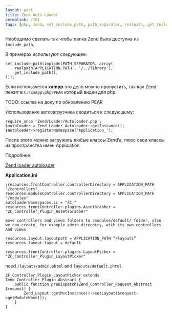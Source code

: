 ```yaml
---
layout: post
title: Zend Auto Loader
permalink: /181
tags: [php, zend, set_include_path, path_separator, realpath, get_include_path, application_path, autoloader, registernamespace]
---
```


Неободимо сделать  так чтобы папка Zend была доступна из `include_path`.

В примерах используют следующее:

    set_include_path(implode(PATH_SEPARATOR, array(
        realpath(APPLICATION_PATH . '/../library'),
        get_include_path(),
    )));

Если используется **xampp** это дело можно пропустить, так как Zend лежит в `C:\xampp\php\PEAR` который виден для php.

TODO: ссылка на доку по обновлению PEAR

Использование автозагрузчика сводиться к следующему:

    require_once 'Zend/Loader/Autoloader.php';
    $autoloader = Zend_Loader_Autoloader::getInstance();
    $autoloader->registerNamespace('Application_');

После этого можно загружать любые классы Zend’а, плюс свои классы из
пространства имен Application

Подробнее:

[Zend loader autoloader](http://framework.zend.com/manual/ru/zend.loader.autoloader.html)

**Application.ini**

    ;resources.frontController.controllerDirectory = APPLICATION_PATH "/controllers"
    resources.moduleController.controllerDirectory = APPLICATION_PATH "/modules"
    autoloaderNamespaces.zc = "ZC_"
    resources.frontController.plugins.AssetGrabber = "ZC_Controller_Plugin_AssetsGrabber"

    move controllers and views folders to /modules/default/ folder, also we can create, for example admin direcotry, with its own controllers and views

    resources.layout.layoutpath = APPLICATION_PATH “/layouts”
    resources.layout.layout = default

    resources.frontController.plugins.LayoutPicker = "ZC_Controller_Plugin_LayoutPicker"

need `/layouts/admin.phtml` and `layouts/default.phtml`

    ZF_Controller_Plugin_LayoutPicker extends Zend_Controller_Plugin_Abstract {
        public function preDispatch(Zend_Controller_Request_Abstract $request) {
            Zend_Layout::getMvcInstance()->setLayout($request->getModuleName());
        }
    }
